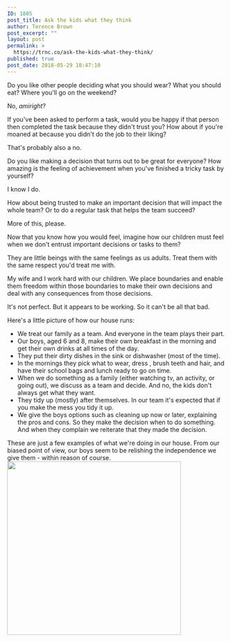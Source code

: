```yaml
---
ID: 1805
post_title: Ask the kids what they think
author: Terence Brown
post_excerpt: ""
layout: post
permalink: >
  https://trnc.co/ask-the-kids-what-they-think/
published: true
post_date: 2018-05-29 18:47:10
---
```

Do you like other people deciding what you should wear? What you should eat? Where you'll go on the weekend?

No, <em>amiright</em>?

If you've been asked to perform a task, would you be happy if that person then completed the task because they didn't trust you? How about if you're moaned at because you didn't do the job to their liking?

That's probably also a no.

Do you like making a decision that turns out to be great for everyone? How amazing is the feeling of achievement when you've finished a tricky task by yourself?

I know I do.

How about being trusted to make an important decision that will impact the whole team? Or to do a regular task that helps the team succeed?

More of this, please.

Now that you know how you would feel, imagine how our children must feel when we don't entrust important decisions or tasks to them?

They are little beings with the same feelings as us adults. Treat them with the same respect you'd treat me with.

My wife and I work hard with our children. We place boundaries and enable them freedom within those boundaries to make their own decisions and deal with any consequences from those decisions.

It's not perfect. But it appears to be working. So it can't be all that bad.

Here's a little picture of how our house runs:

<ul>
<li>We treat our family as a team. And everyone in the team plays their part.</li>
<li>Our boys, aged 6 and 8, make their own breakfast in the morning and get their own drinks at all times of the day.</li>
<li>They put their dirty dishes in the sink or dishwasher (most of the time).</li>
<li>In the mornings they pick what to wear, dress , brush teeth and hair, and have their school bags and lunch ready to go on time.</li>
<li>When we do something as a family (either watching tv, an activity, or going out), we discuss as a team and decide. And no, the kids don't always get what they want.</li>
<li>They tidy up (mostly) after themselves. In our team it's expected that if you make the mess you tidy it up.</li>
<li>We give the boys options such as cleaning up now or later, explaining the pros and cons. So they make the decision when to do something. And when they complain we reiterate that they made the decision.</li>
</ul>
These are just a few examples of what we're doing in our house. From our biased point of view, our boys seem to be relishing the independence we give them - within reason of course.</li>
</ul>

<img class="size-full" src="https://media.giphy.com/media/3o6Mb4vcQGXXIuWggg/giphy.gif" width="400" />